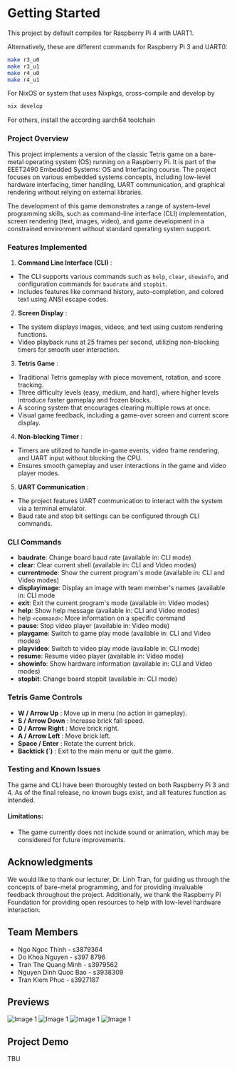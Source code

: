 # Getting Started

This project by default compiles for Raspberry Pi 4 with UART1.

Alternatively, these are different commands for Raspberry Pi 3 and UART0:

```sh
make r3_u0
make r3_u1
make r4_u0
make r4_u1
```

For NixOS or system that uses Nixpkgs, cross-compile and develop by

```sh
nix develop
```

For others, install the according aarch64 toolchain

### Project Overview

This project implements a version of the classic Tetris game on a bare-metal operating system (OS) running on a Raspberry Pi. It is part of the EEET2490 Embedded Systems: OS and Interfacing course. The project focuses on various embedded systems concepts, including low-level hardware interfacing, timer handling, UART communication, and graphical rendering without relying on external libraries.

The development of this game demonstrates a range of system-level programming skills, such as command-line interface (CLI) implementation, screen rendering (text, images, video), and game development in a constrained environment without standard operating system support.

### Features Implemented

1. **Command Line Interface (CLI)** :

* The CLI supports various commands such as `help`, `clear`, `showinfo`, and configuration commands for `baudrate` and `stopbit`.
* Includes features like command history, auto-completion, and colored text using ANSI escape codes.

2. **Screen Display** :

* The system displays images, videos, and text using custom rendering functions.
* Video playback runs at 25 frames per second, utilizing non-blocking timers for smooth user interaction.

3. **Tetris Game** :

* Traditional Tetris gameplay with piece movement, rotation, and score tracking.
* Three difficulty levels (easy, medium, and hard), where higher levels introduce faster gameplay and frozen blocks.
* A scoring system that encourages clearing multiple rows at once.
* Visual game feedback, including a game-over screen and current score display.

4. **Non-blocking Timer** :

* Timers are utilized to handle in-game events, video frame rendering, and UART input without blocking the CPU.
* Ensures smooth gameplay and user interactions in the game and video player modes.

5. **UART Communication** :

* The project features UART communication to interact with the system via a terminal emulator.
* Baud rate and stop bit settings can be configured through CLI commands.



### CLI Commands

* **baudrate**: Change board baud rate (available in: CLI mode)
* **clear**: Clear current shell (available in: CLI and Video modes)
* **currentmode**: Show the current program's mode (available in: CLI and Video modes)
* **displayimage**: Display an image with team member's names (available in: CLI mode
* **exit**: Exit the current program's mode (available in: Video modes)
* **help**: Show help message (available in: CLI and Video modes)
* help `<command>`: More information on a specific command
* **pause**: Stop video player (available in: Video mode)
* **playgame**: Switch to game play mode (available in: CLI and Video modes)
* **playvideo**: Switch to video play mode (available in: CLI mode)
* **resume**: Resume video player (available in: Video mode)
* **showinfo**: Show hardware information (available in: CLI and Video modes)
* **stopbit**: Change board stopbit (available in: CLI mode)

### Tetris Game Controls

* **W / Arrow Up** : Move up in menu (no action in gameplay).
* **S / Arrow Down** : Increase brick fall speed.
* **D / Arrow Right** : Move brick right.
* **A / Arrow Left** : Move brick left.
* **Space / Enter** : Rotate the current brick.
* **Backtick (`)** : Exit to the main menu or quit the game.

### Testing and Known Issues

The game and CLI have been thoroughly tested on both Raspberry Pi 3 and 4. As of the final release, no known bugs exist, and all features function as intended.

#### Limitations:

* The game currently does not include sound or animation, which may be considered for future improvements.

## Acknowledgments

We would like to thank our lecturer, Dr. Linh Tran, for guiding us through the concepts of bare-metal programming, and for providing invaluable feedback throughout the project. Additionally, we thank the Raspberry Pi Foundation for providing open resources to help with low-level hardware interaction.

## Team Members

* Ngo Ngoc Thinh - s3879364
* Do Khoa Nguyen - s397 8796
* Tran The Quang Minh - s3979562
* Nguyen Dinh Quoc Bao - s3938309
* Tran Kiem Phuc - s3927187

## Previews

![Image 1](./previews/welcome-hard.png)
![Image 1](./previews/how-to-play.png)
![Image 1](./previews/game-hard.png)
![Image 1](./previews/game-over.png)


## Project Demo

TBU
